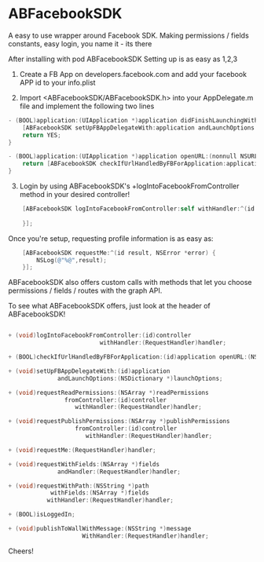 # ABFacebookSDK
A easy to use wrapper around Facebook SDK. Making permissions / fields constants, easy login, you name it - its there

After installing with pod ABFacebookSDK <TODO make cocoapod> Setting up is as easy as 1,2,3

1. Create a FB App on developers.facebook.com and add your facebook APP id to your info.plist

2. Import <ABFacebookSDK/ABFacebookSDK.h> into your AppDelegate.m file and implement the following two lines
```objective-c
- (BOOL)application:(UIApplication *)application didFinishLaunchingWithOptions:(NSDictionary *)launchOptions {
    [ABFacebookSDK setUpFBAppDelegateWith:application andLaunchOptions:launchOptions];
    return YES;
}

- (BOOL)application:(UIApplication *)application openURL:(nonnull NSURL *)url options:(nonnull NSDictionary<UIApplicationOpenURLOptionsKey,id> *)options{
    return [ABFacebookSDK checkIfUrlHandledByFBForApplication:application openURL:url options:options];
}
```
3. Login by using ABFacebookSDK's +logIntoFacebookFromController method in your desired controller!
```objective-c
    [ABFacebookSDK logIntoFacebookFromController:self withHandler:^(id result, NSError *error) {
        
    }];
```

Once you're setup, requesting profile information is as easy as:
```objective-c
    [ABFacebookSDK requestMe:^(id result, NSError *error) {
        NSLog(@"%@",result);
    }];
```

ABFacebookSDK also offers custom calls with methods that let you choose permissions / fields / routes with the graph API.


To see what ABFacebookSDK offers, just look at the header of ABFacebookSDK!
```objective-c

+ (void)logIntoFacebookFromController:(id)controller
                          withHandler:(RequestHandler)handler;

+ (BOOL)checkIfUrlHandledByFBForApplication:(id)application openURL:(NSURL *)url options:(id)options;

+ (void)setUpFBAppDelegateWith:(id)application
              andLaunchOptions:(NSDictionary *)launchOptions;

+ (void)requestReadPermissions:(NSArray *)readPermissions
                fromController:(id)controller
                   withHandler:(RequestHandler)handler;

+ (void)requestPublishPermissions:(NSArray *)publishPermissions
                   fromController:(id)controller
                      withHandler:(RequestHandler)handler;

+ (void)requestMe:(RequestHandler)handler;

+ (void)requestWithFields:(NSArray *)fields
              andHandler:(RequestHandler)handler;

+ (void)requestWithPath:(NSString *)path
            withFields:(NSArray *)fields
           withHandler:(RequestHandler)handler;

+ (BOOL)isLoggedIn;

+ (void)publishToWallWithMessage:(NSString *)message
                     WithHandler:(RequestHandler)handler;

```

Cheers!
